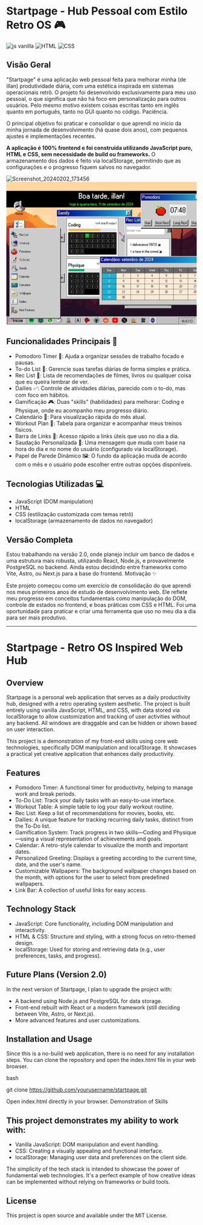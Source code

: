 # Startpage - Hub Pessoal com Estilo Retro OS 🎮
![js vanilla](https://img.shields.io/badge/JS%20(vanilla)-3251CC)
![HTML](https://img.shields.io/badge/HTML-108022)
![CSS](https://img.shields.io/badge/CSS-802233)

## Visão Geral

"Startpage" é uma aplicação web pessoal feita para melhorar minha (de illan) produtividade diária, com uma estética inspirada em sistemas operacionais retrô. O projeto foi desenvolvido exclusivamente para meu uso pessoal, o que significa que não há foco em personalização para outros usuários. Pelo mesmo motivo existem coisas escritas tanto em inglês quanto em português, tanto no GUI quanto no código. Paciência. 

O principal objetivo foi praticar e consolidar o que aprendi no início da minha jornada de desenvolvimento (há quase dois anos), com pequenos ajustes e implementações recentes.

**A aplicação é 100% frontend e foi construída utilizando JavaScript puro, HTML e CSS, sem necessidade de build ou frameworks.** O armazenamento dos dados é feito via localStorage, permitindo que as configurações e o progresso fiquem salvos no navegador.

![Screenshot_20240202_173456](https://github.com/illanrego/startpage-illan/assets/126114151/d3b8e196-e7e7-46e8-a6ad-4a201cea5db1)
![printscreen da Startpage](./print-startpage1.png)

## Funcionalidades Principais 🚀

- Pomodoro Timer 🍅: Ajuda a organizar sessões de trabalho focado e pausas.
- To-do List 📝: Gerencie suas tarefas diárias de forma simples e prática.
- Rec List 🎥: Lista de recomendações de filmes, livros ou qualquer coisa que eu queira lembrar de ver.
- Dailies ✅: Controle de atividades diárias, parecido com o to-do, mas com foco em hábitos.
- Gamificação 🎮: Duas "skills" (habilidades) para melhorar: Coding e Physique, onde eu acompanho meu progresso diário.
- Calendário 📅: Para visualização rápida do mês atual.
- Workout Plan 💪: Tabela para organizar e acompanhar meus treinos físicos.
- Barra de Links 🔗: Acesso rápido a links úteis que uso no dia a dia.
- Saudação Personalizada 👋: Uma mensagem que muda com base na hora do dia e no nome do usuário (configurado via localStorage).
- Papel de Parede Dinâmico 🖼️: O fundo da aplicação muda de acordo com o mês e o usuário pode escolher entre outras opções disponíveis.

## Tecnologias Utilizadas 💻

 - JavaScript (DOM manipulation)
 - HTML
 - CSS (estilização customizada com temas retrô)
 - localStorage (armazenamento de dados no navegador)

## Versão Completa

Estou trabalhando na versão 2.0, onde planejo incluir um banco de dados e uma estrutura mais robusta, utilizando React, Node.js, e provavelmente PostgreSQL no backend. Ainda estou decidindo entre frameworks como Vite, Astro, ou Next.js para a base do frontend.
Motivação ✨

Este projeto começou como um exercício de consolidação do que aprendi nos meus primeiros anos de estudo de desenvolvimento web. Ele reflete meu progresso em conceitos fundamentais como manipulação do DOM, controle de estados no frontend, e boas práticas com CSS e HTML. Foi uma oportunidade para praticar e criar uma ferramenta que uso no meu dia a dia para ser mais produtivo.

____________________________________________________________________________________

# Startpage - Retro OS Inspired Web Hub
## Overview

Startpage is a personal web application that serves as a daily productivity hub, designed with a retro operating system aesthetic. The project is built entirely using vanilla JavaScript, HTML, and CSS, with data stored via localStorage to allow customization and tracking of user activities without any backend. All windows are draggable and can be hidden or shown based on user interaction.

This project is a demonstration of my front-end skills using core web technologies, specifically DOM manipulation and localStorage. It showcases a practical yet creative application that enhances daily productivity.

## Features

-  Pomodoro Timer: A functional timer for productivity, helping to manage work and break periods.
-  To-Do List: Track your daily tasks with an easy-to-use interface.
-  Workout Table: A simple table to log your daily workout routine.
-  Rec List: Keep a list of recommendations for movies, books, etc.
-  Dailies: A unique feature for tracking recurring daily tasks, distinct from the To-Do list.
-  Gamification System: Track progress in two skills—Coding and Physique—using a visual representation of achievements and goals.
-  Calendar: A retro-style calendar to visualize the month and important dates.
-  Personalized Greeting: Displays a greeting according to the current time, date, and the user's name.
-  Customizable Wallpapers: The background wallpaper changes based on the month, with options for the user to select from predefined wallpapers.
-  Link Bar: A collection of useful links for easy access.

## Technology Stack

-  JavaScript: Core functionality, including DOM manipulation and interactivity.
-  HTML & CSS: Structure and styling, with a strong focus on retro-themed design.
-  localStorage: Used for storing and retrieving data (e.g., user preferences, tasks, and progress).

## Future Plans (Version 2.0)

In the next version of Startpage, I plan to upgrade the project with:

-  A backend using Node.js and PostgreSQL for data storage.
-  Front-end rebuilt with React or a modern framework (still deciding between Vite, Astro, or Next.js).
-  More advanced features and user customizations.

## Installation and Usage

Since this is a no-build web application, there is no need for any installation steps. You can clone the repository and open the index.html file in your web browser.

bash

git clone https://github.com/yourusername/startpage.git

Open index.html directly in your browser.
Demonstration of Skills

## This project demonstrates my ability to work with:

-  Vanilla JavaScript: DOM manipulation and event handling.
-  CSS: Creating a visually appealing and functional interface.
-  localStorage: Managing user data and preferences on the client side.

The simplicity of the tech stack is intended to showcase the power of fundamental web technologies. It's a perfect example of how creative ideas can be implemented without relying on frameworks or build tools.
## License

This project is open source and available under the MIT License.
